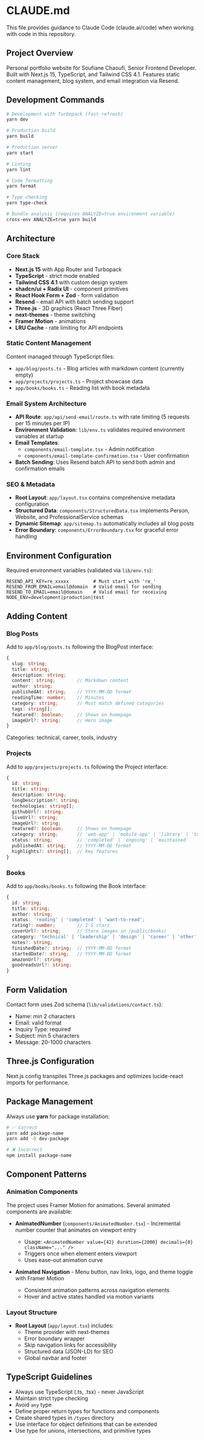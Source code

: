 # CLAUDE.md

This file provides guidance to Claude Code (claude.ai/code) when working with code in this repository.

## Project Overview

Personal portfolio website for Soufiane Chaoufi, Senior Frontend Developer. Built with Next.js 15, TypeScript, and Tailwind CSS 4.1. Features static content management, blog system, and email integration via Resend.

## Development Commands

```bash
# Development with Turbopack (fast refresh)
yarn dev

# Production build
yarn build

# Production server
yarn start

# Linting
yarn lint

# Code formatting
yarn format

# Type checking
yarn type-check

# Bundle analysis (requires ANALYZE=true environment variable)
cross-env ANALYZE=true yarn build
```

## Architecture

### Core Stack

- **Next.js 15** with App Router and Turbopack
- **TypeScript** - strict mode enabled
- **Tailwind CSS 4.1** with custom design system
- **shadcn/ui + Radix UI** - component primitives
- **React Hook Form + Zod** - form validation
- **Resend** - email API with batch sending support
- **Three.js** - 3D graphics (React Three Fiber)
- **next-themes** - theme switching
- **Framer Motion** - animations
- **LRU Cache** - rate limiting for API endpoints

### Static Content Management

Content managed through TypeScript files:
- `app/blog/posts.ts` - Blog articles with markdown content (currently empty)
- `app/projects/projects.ts` - Project showcase data
- `app/books/books.ts` - Reading list with book metadata

### Email System Architecture

- **API Route**: `app/api/send-email/route.ts` with rate limiting (5 requests per 15 minutes per IP)
- **Environment Validation**: `lib/env.ts` validates required environment variables at startup
- **Email Templates**:
  - `components/email-template.tsx` - Admin notification
  - `components/email-template-confirmation.tsx` - User confirmation
- **Batch Sending**: Uses Resend batch API to send both admin and confirmation emails

### SEO & Metadata

- **Root Layout**: `app/layout.tsx` contains comprehensive metadata configuration
- **Structured Data**: `components/StructuredData.tsx` implements Person, Website, and ProfessionalService schemas
- **Dynamic Sitemap**: `app/sitemap.ts` automatically includes all blog posts
- **Error Boundary**: `components/ErrorBoundary.tsx` for graceful error handling

## Environment Configuration

Required environment variables (validated via `lib/env.ts`):

```env
RESEND_API_KEY=re_xxxxx         # Must start with 're_'
RESEND_FROM_EMAIL=email@domain  # Valid email for sending
RESEND_TO_EMAIL=email@domain    # Valid email for receiving
NODE_ENV=development|production|test
```

## Adding Content

### Blog Posts

Add to `app/blog/posts.ts` following the BlogPost interface:

```typescript
{
  slug: string;
  title: string;
  description: string;
  content: string;        // Markdown content
  author: string;
  publishedAt: string;    // YYYY-MM-DD format
  readingTime: number;    // Minutes
  category: string;       // Must match defined categories
  tags: string[];
  featured?: boolean;     // Shows on homepage
  imageUrl?: string;      // Hero image
}
```

Categories: technical, career, tools, industry

### Projects

Add to `app/projects/projects.ts` following the Project interface:

```typescript
{
  id: string;
  title: string;
  description: string;
  longDescription?: string;
  technologies: string[];
  githubUrl?: string;
  liveUrl?: string;
  imageUrl?: string;
  featured?: boolean;     // Shows on homepage
  category: string;       // 'web-app' | 'mobile-app' | 'library' | 'tool' | 'other'
  status: string;         // 'completed' | 'ongoing' | 'maintained'
  publishedAt: string;    // YYYY-MM-DD format
  highlights?: string[];  // Key features
}
```

### Books

Add to `app/books/books.ts` following the Book interface:

```typescript
{
  id: string;
  title: string;
  author: string;
  status: 'reading' | 'completed' | 'want-to-read';
  rating?: number;        // 1-5 stars
  coverUrl?: string;      // Store images in /public/books/
  category: 'technical' | 'leadership' | 'design' | 'career' | 'other';
  notes?: string;
  finishedDate?: string;  // YYYY-MM-DD format
  startedDate?: string;   // YYYY-MM-DD format
  amazonUrl?: string;
  goodreadsUrl?: string;
}
```

## Form Validation

Contact form uses Zod schema (`lib/validations/contact.ts`):
- Name: min 2 characters
- Email: valid format
- Inquiry Type: required
- Subject: min 5 characters
- Message: 20-1000 characters

## Three.js Configuration

Next.js config transpiles Three.js packages and optimizes lucide-react imports for performance.

## Package Management

Always use **yarn** for package installation:
```bash
# ✅ Correct
yarn add package-name
yarn add -D dev-package

# ❌ Incorrect
npm install package-name
```

## Component Patterns

### Animation Components

The project uses Framer Motion for animations. Several animated components are available:

- **AnimatedNumber** (`components/AnimatedNumber.tsx`) - Incremental number counter that animates on viewport entry
  - Usage: `<AnimatedNumber value={42} duration={2000} decimals={0} className="..." />`
  - Triggers once when element enters viewport
  - Uses ease-out animation curve

- **Animated Navigation** - Menu button, nav links, logo, and theme toggle with Framer Motion
  - Consistent animation patterns across navigation elements
  - Hover and active states handled via motion variants

### Layout Structure

- **Root Layout** (`app/layout.tsx`) includes:
  - Theme provider with next-themes
  - Error boundary wrapper
  - Skip navigation links for accessibility
  - Structured data (JSON-LD) for SEO
  - Global navbar and footer

## TypeScript Guidelines

- Always use TypeScript (.ts, .tsx) - never JavaScript
- Maintain strict type checking
- Avoid `any` type
- Define proper return types for functions and components
- Create shared types in `/types` directory
- Use interface for object definitions that can be extended
- Use type for unions, intersections, and primitive types
